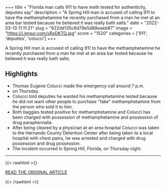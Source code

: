 +++
title = "Florida man calls 911 to have meth tested for authenticity, deputies say"
description = "A Spring Hill man is accused of calling 911 to have the methamphetamine he recently purchased from a man he met at an area bar tested because he believed it was really bath salts."
date = "2022-03-13 11:11:21"
slug = "622dd135c6d79e5d88eaeb87"
image = "https://i.imgur.com/vRxDKTQ.jpg"
score = "1520"
categories = ['911', 'deputies', 'colucci']
+++

A Spring Hill man is accused of calling 911 to have the methamphetamine he recently purchased from a man he met at an area bar tested because he believed it was really bath salts.

## Highlights

- Thomas Eugene Colucci made the emergency call around 7 p.m.
- on Thursday.
- Colucci told deputies he wanted his methamphetamine tested because he did not want other people to purchase "fake" methamphetamine from the person who sold it to him.
- Both baggies tested positive for methamphetamine and Colucci has been charged with possession of methamphetamine and possession of drug paraphernalia.
- After being cleared by a physician at an area hospital Colucci was taken to the Hernando County Detention Center after being taken to a local hospital with chest pains, he was arrested and charged with drug possession and drug possession.
- The incident occurred in Spring Hill, Florida, on Thursday night.

---

{{< rawhtml >}}
  <p class="article-category">
    <a target="_blank" href="https://www.fox13news.com/news/florida-man-calls-911-to-have-meth-tested-for-authenticity-deputies-say">READ THE ORIGINAL ARTICLE</a>
  </p>
{{< /rawhtml >}}
